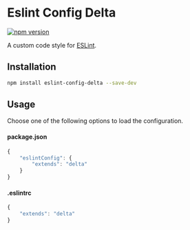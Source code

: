 # Eslint Config Delta

[![npm version](https://badge.fury.io/js/eslint-config-delta.svg)](http://badge.fury.io/js/eslint-config-delta)

A custom code style for [ESLint](https://eslint.org/).


## Installation

```sh
npm install eslint-config-delta --save-dev
``` 


## Usage

Choose one of the following options to load the configuration.

#### package.json

```js
{
	"eslintConfig": {
		"extends": "delta"
	}
}
```

#### .eslintrc

```js
{
	"extends": "delta"
}
```
